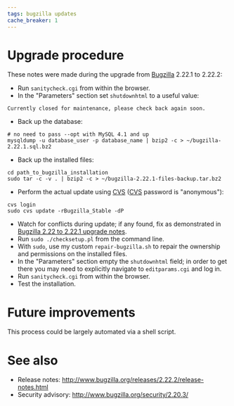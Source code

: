 ```yaml
---
tags: bugzilla updates
cache_breaker: 1
---
```


# Upgrade procedure

These notes were made during the upgrade from [Bugzilla](/wiki/Bugzilla) 2.22.1 to 2.22.2:

-   Run `sanitycheck.cgi` from within the browser.
-   In the "Parameters" section set `shutdownhtml` to a useful value:

<!-- -->

    Currently closed for maintenance, please check back again soon.

-   Back up the database:

<!-- -->

    # no need to pass --opt with MySQL 4.1 and up
    mysqldump -u database_user -p database_name | bzip2 -c > ~/bugzilla-2.22.1.sql.bz2

-   Back up the installed files:

<!-- -->

    cd path_to_bugzilla_installation
    sudo tar -c -v . | bzip2 -c > ~/bugzilla-2.22.1-files-backup.tar.bz2

-   Perform the actual update using [CVS](/wiki/CVS) ([CVS](/wiki/CVS) password is "anonymous"):

<!-- -->

    cvs login
    sudo cvs update -rBugzilla_Stable -dP

-   Watch for conflicts during update; if any found, fix as demonstrated in [Bugzilla 2.22 to 2.22.1 upgrade notes](/wiki/Bugzilla_2.22_to_2.22.1_upgrade_notes).
-   Run `sudo ./checksetup.pl` from the command line.
-   With `sudo`, use my custom `repair-bugzilla.sh` to repair the ownership and permissions on the installed files.
-   In the "Parameters" section empty the `shutdownhtml` field; in order to get there you may need to explicitly navigate to `editparams.cgi` and log in.
-   Run `sanitycheck.cgi` from within the browser.
-   Test the installation.

# Future improvements

This process could be largely automated via a shell script.

# See also

-   Release notes: <http://www.bugzilla.org/releases/2.22.2/release-notes.html>
-   Security advisory: <http://www.bugzilla.org/security/2.20.3/>

